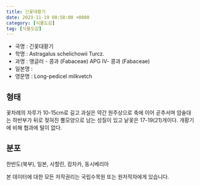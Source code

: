 ```yaml
---
title: 긴꽃대황기
date: 2023-11-19 00:58:00 +0800
category: [식물도감]
tag: [식물도감]
---
```




- 국명 : 긴꽃대황기
- 학명 : Astragalus schelichowii Turcz.
- 과명 : 앵글러 - 콩과 (Fabaceae) APG Ⅳ- 콩과 (Fabaceae)
- 일본명 : 
- 영문명 : Long-pedicel milkvetch


## 형태
꽃차례의 자루가 10-15cm로 길고 과실은 약간 원주상으로 축에 이어 곧추서며 암술대는 하반부가 뒤로 젖혀진 뿔모양으로 남는 성질이 있고 낱꽃은 17-19(21)개이다. 개황기에 비해 협과에 털이 없다.
## 분포
한반도(북부), 일본, 사할린, 캄차카, 동시베리아






본 데이터에 대한 모든 저작권리는 국립수목원 또는 원저작자에게 있습니다.
